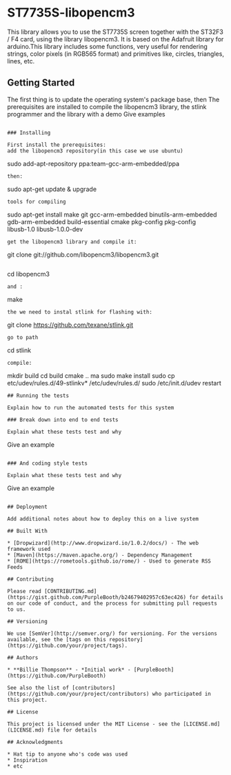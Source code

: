 # ST7735S-libopencm3
 This library allows you to use the ST7735S screen together with the ST32F3 / F4 card, using the library libopencm3. It is based on the Adafruit library for arduino.This library includes some functions, very useful for rendering strings, color pixels (in RGB565 format) and primitives like, circles, triangles, lines, etc.
## Getting Started

The first thing is to update the operating system's package base, then
The prerequisites are installed to compile the libopencm3 library, the stlink programmer and the library  with a demo
Give examples
```

### Installing

First install the prerequisites:
add the libopencm3 repository(in this case we use ubuntu)
```
sudo add-apt-repository ppa:team-gcc-arm-embedded/ppa
```
then:

```
sudo apt-get update & upgrade
```
tools for compiling
```
sudo apt-get install make git gcc-arm-embedded binutils-arm-embedded  \
gdb-arm-embedded build-essential cmake pkg-config pkg-config  \
libusb-1.0 libusb-1.0.0-dev
```
get the libopencm3 library and compile it:
```
git clone git://github.com/libopencm3/libopencm3.git
```
```
cd libopencm3
```
and :
```
make
```
the we need to instal stlink for flashing with:
```
git clone https://github.com/texane/stlink.git
```
go to path
```
cd stlink
```
compile:
```
mkdir build
cd build
cmake ..
ma
sudo make install
sudo cp etc/udev/rules.d/49-stlinkv* /etc/udev/rules.d/
sudo /etc/init.d/udev restart
```
## Running the tests

Explain how to run the automated tests for this system

### Break down into end to end tests

Explain what these tests test and why

```
Give an example
```

### And coding style tests

Explain what these tests test and why

```
Give an example
```

## Deployment

Add additional notes about how to deploy this on a live system

## Built With

* [Dropwizard](http://www.dropwizard.io/1.0.2/docs/) - The web framework used
* [Maven](https://maven.apache.org/) - Dependency Management
* [ROME](https://rometools.github.io/rome/) - Used to generate RSS Feeds

## Contributing

Please read [CONTRIBUTING.md](https://gist.github.com/PurpleBooth/b24679402957c63ec426) for details on our code of conduct, and the process for submitting pull requests to us.

## Versioning

We use [SemVer](http://semver.org/) for versioning. For the versions available, see the [tags on this repository](https://github.com/your/project/tags). 

## Authors

* **Billie Thompson** - *Initial work* - [PurpleBooth](https://github.com/PurpleBooth)

See also the list of [contributors](https://github.com/your/project/contributors) who participated in this project.

## License

This project is licensed under the MIT License - see the [LICENSE.md](LICENSE.md) file for details

## Acknowledgments

* Hat tip to anyone who's code was used
* Inspiration
* etc

